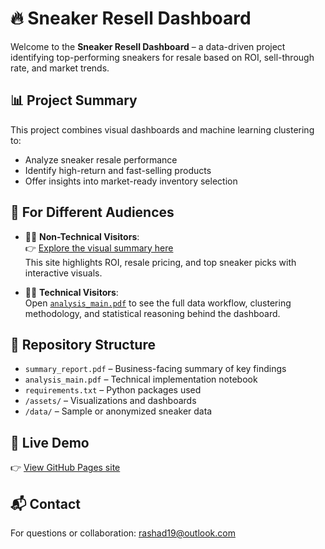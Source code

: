 # 🔥 Sneaker Resell Dashboard

Welcome to the **Sneaker Resell Dashboard** – a data-driven project identifying top-performing sneakers for resale based on ROI, sell-through rate, and market trends.

## 📊 Project Summary
This project combines visual dashboards and machine learning clustering to:
- Analyze sneaker resale performance
- Identify high-return and fast-selling products
- Offer insights into market-ready inventory selection

## 👥 For Different Audiences

- 🧑‍💼 **Non-Technical Visitors**:  
  👉 [Explore the visual summary here](https://rashad1019.github.io/sneaker-analysis/)  
  This site highlights ROI, resale pricing, and top sneaker picks with interactive visuals.

- 🧑‍🔬 **Technical Visitors**:  
  Open [`analysis_main.pdf`](./analysis_main.pdf) to see the full data workflow, clustering methodology, and statistical reasoning behind the dashboard.

## 📁 Repository Structure
- `summary_report.pdf` – Business-facing summary of key findings
- `analysis_main.pdf` – Technical implementation notebook
- `requirements.txt` – Python packages used
- `/assets/` – Visualizations and dashboards
- `/data/` – Sample or anonymized sneaker data

## 🔗 Live Demo
👉 [View GitHub Pages site](https://rashad1019.github.io/sneaker-analysis/)

## 📬 Contact
For questions or collaboration: rashad19@outlook.com
